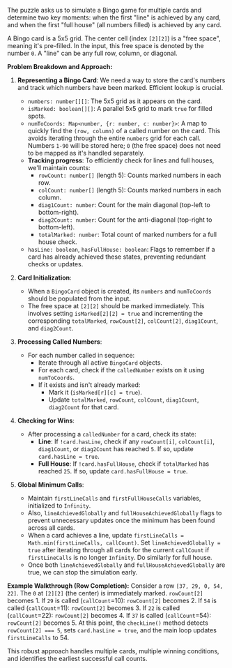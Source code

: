 The puzzle asks us to simulate a Bingo game for multiple cards and determine two key moments: when the first "line" is achieved by any card, and when the first "full house" (all numbers filled) is achieved by any card.

A Bingo card is a 5x5 grid. The center cell (index `[2][2]`) is a "free space", meaning it's pre-filled. In the input, this free space is denoted by the number `0`. A "line" can be any full row, column, or diagonal.

**Problem Breakdown and Approach:**

1.  **Representing a Bingo Card**:
    We need a way to store the card's numbers and track which numbers have been marked. Efficient lookup is crucial.
    *   `numbers: number[][]`: The 5x5 grid as it appears on the card.
    *   `isMarked: boolean[][]`: A parallel 5x5 grid to mark `true` for filled spots.
    *   `numToCoords: Map<number, {r: number, c: number}>`: A map to quickly find the `(row, column)` of a called number on the card. This avoids iterating through the entire `numbers` grid for each call. Numbers `1-90` will be stored here; `0` (the free space) does not need to be mapped as it's handled separately.
    *   **Tracking progress**: To efficiently check for lines and full houses, we'll maintain counts:
        *   `rowCount: number[]` (length 5): Counts marked numbers in each row.
        *   `colCount: number[]` (length 5): Counts marked numbers in each column.
        *   `diag1Count: number`: Count for the main diagonal (top-left to bottom-right).
        *   `diag2Count: number`: Count for the anti-diagonal (top-right to bottom-left).
        *   `totalMarked: number`: Total count of marked numbers for a full house check.
    *   `hasLine: boolean`, `hasFullHouse: boolean`: Flags to remember if a card has already achieved these states, preventing redundant checks or updates.

2.  **Card Initialization**:
    *   When a `BingoCard` object is created, its `numbers` and `numToCoords` should be populated from the input.
    *   The free space at `[2][2]` should be marked immediately. This involves setting `isMarked[2][2] = true` and incrementing the corresponding `totalMarked`, `rowCount[2]`, `colCount[2]`, `diag1Count`, and `diag2Count`.

3.  **Processing Called Numbers**:
    *   For each number called in sequence:
        *   Iterate through all active `BingoCard` objects.
        *   For each card, check if the `calledNumber` exists on it using `numToCoords`.
        *   If it exists and isn't already marked:
            *   Mark it (`isMarked[r][c] = true`).
            *   Update `totalMarked`, `rowCount`, `colCount`, `diag1Count`, `diag2Count` for that card.

4.  **Checking for Wins**:
    *   After processing a `calledNumber` for a card, check its state:
        *   **Line**: If `!card.hasLine`, check if any `rowCount[i]`, `colCount[i]`, `diag1Count`, or `diag2Count` has reached `5`. If so, update `card.hasLine = true`.
        *   **Full House**: If `!card.hasFullHouse`, check if `totalMarked` has reached `25`. If so, update `card.hasFullHouse = true`.

5.  **Global Minimum Calls**:
    *   Maintain `firstLineCalls` and `firstFullHouseCalls` variables, initialized to `Infinity`.
    *   Also, `lineAchievedGlobally` and `fullHouseAchievedGlobally` flags to prevent unnecessary updates once the minimum has been found across all cards.
    *   When a card achieves a line, update `firstLineCalls = Math.min(firstLineCalls, callCount)`. Set `lineAchievedGlobally = true` after iterating through all cards for the current `callCount` if `firstLineCalls` is no longer `Infinity`. Do similarly for full house.
    *   Once both `lineAchievedGlobally` and `fullHouseAchievedGlobally` are true, we can stop the simulation early.

**Example Walkthrough (Row Completion):**
Consider a row `[37, 29, 0, 54, 22]`. The `0` at `[2][2]` (the center) is immediately marked. `rowCount[2]` becomes 1.
If `29` is called (`callCount`=10): `rowCount[2]` becomes 2.
If `54` is called (`callCount`=11): `rowCount[2]` becomes 3.
If `22` is called (`callCount`=22): `rowCount[2]` becomes 4.
If `37` is called (`callCount`=54): `rowCount[2]` becomes 5. At this point, the `checkLine()` method detects `rowCount[2] === 5`, sets `card.hasLine = true`, and the main loop updates `firstLineCalls` to 54.

This robust approach handles multiple cards, multiple winning conditions, and identifies the earliest successful call counts.
